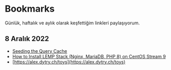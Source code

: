 # Bookmarks

Günlük, haftalık ve aylık olarak keşfettiğim linkleri paylaşıyorum.

## 8 Aralık 2022
* [Seeding the Query Cache](https://tkdodo.eu/blog/seeding-the-query-cache)
* [How to Install LEMP Stack (Nginx, MariaDB, PHP 8) on CentOS Stream 9](https://wiki.crowncloud.net/index.php?How_to_Install_LEMP_Stack_on_CentOS_Stream_9)
* [https://alex.dytry.ch/toys](https://alex.dytry.ch/toys)
